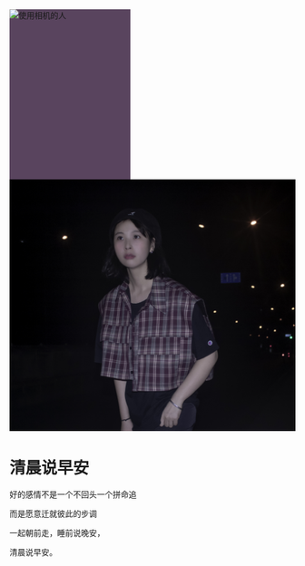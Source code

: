 
<img class="js-photo-page-image-img" alt="使用相机的人" data-zoom-src="https://images.pexels.com/photos/3010450/pexels-photo-3010450.jpeg?auto=compress&amp;cs=tinysrgb&amp;dpr=3&amp;h=750&amp;w=1260" src="https://images.pexels.com/photos/3010450/pexels-photo-3010450.jpeg?auto=compress&amp;cs=tinysrgb&amp;h=750&amp;w=1260" srcset="https://images.pexels.com/photos/3010450/pexels-photo-3010450.jpeg?auto=compress&amp;cs=tinysrgb&amp;h=650&amp;w=940 940w, https://images.pexels.com/photos/3010450/pexels-photo-3010450.jpeg?auto=compress&amp;cs=tinysrgb&amp;h=750&amp;w=1260 1260w, https://images.pexels.com/photos/3010450/pexels-photo-3010450.jpeg?auto=compress&amp;cs=tinysrgb&amp;dpr=2&amp;h=650&amp;w=940 1880w, https://images.pexels.com/photos/3010450/pexels-photo-3010450.jpeg?auto=compress&amp;cs=tinysrgb&amp;dpr=2&amp;h=750&amp;w=1260 2520w" style="background: rgb(89, 68, 94); max-height: 75vh; max-width: calc(53.2481vh); min-height: 300px; min-width: calc(212.993px);" data-zoom-initiated="true">
<!DOCTYPE html>
<html lang="en">
<head>
    <meta charset="UTF-8">
    <title>个人作品素材</title>
</head>
<body>
<img src="z.jpg"/>
<H1>清晨说早安</h1>
<P>好的感情不是一个不回头一个拼命追</p>
<p>而是愿意迁就彼此的步调</p>
<p>一起朝前走，睡前说晚安，</p>
<p>清晨说早安。</p>

</body>
</html>
